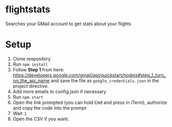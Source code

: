 # flightstats
Searches your GMail account to get stats about your flights

# Setup

1. Clone respository
2. Run `npm install`
3. Follow **Step 1** from here: https://developers.google.com/gmail/api/quickstart/nodejs#step_1_turn_on_the_api_name and save the file as `google_credentials.json` in the project directive.
4. Add more emails to config.json if necessary
5. Run `npm start`
6. Open the link prompted (you can hold <kbd>Cmd</kbd> and press in iTerm), authorize and copy the code into the prompt
7. Wait :)
8. Open the CSV if you want.
